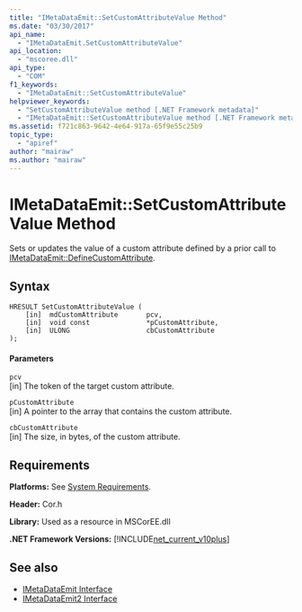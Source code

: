 ```yaml
---
title: "IMetaDataEmit::SetCustomAttributeValue Method"
ms.date: "03/30/2017"
api_name: 
  - "IMetaDataEmit.SetCustomAttributeValue"
api_location: 
  - "mscoree.dll"
api_type: 
  - "COM"
f1_keywords: 
  - "IMetaDataEmit::SetCustomAttributeValue"
helpviewer_keywords: 
  - "SetCustomAttributeValue method [.NET Framework metadata]"
  - "IMetaDataEmit::SetCustomAttributeValue method [.NET Framework metadata]"
ms.assetid: f721c863-9642-4e64-917a-65f9e55c25b9
topic_type: 
  - "apiref"
author: "mairaw"
ms.author: "mairaw"
---
```

# IMetaDataEmit::SetCustomAttributeValue Method
Sets or updates the value of a custom attribute defined by a prior call to [IMetaDataEmit::DefineCustomAttribute](../../../../docs/framework/unmanaged-api/metadata/imetadataemit-definecustomattribute-method.md).  
  
## Syntax  
  
```  
HRESULT SetCustomAttributeValue (   
    [in]  mdCustomAttribute       pcv,   
    [in]  void const              *pCustomAttribute,    
    [in]  ULONG                   cbCustomAttribute   
);  
```  
  
#### Parameters  
 `pcv`  
 [in] The token of the target custom attribute.  
  
 `pCustomAttribute`  
 [in] A pointer to the array that contains the custom attribute.  
  
 `cbCustomAttribute`  
 [in] The size, in bytes, of the custom attribute.  
  
## Requirements  
 **Platforms:** See [System Requirements](../../../../docs/framework/get-started/system-requirements.md).  
  
 **Header:** Cor.h  
  
 **Library:** Used as a resource in MSCorEE.dll  
  
 **.NET Framework Versions:** [!INCLUDE[net_current_v10plus](../../../../includes/net-current-v10plus-md.md)]  
  
## See also
- [IMetaDataEmit Interface](../../../../docs/framework/unmanaged-api/metadata/imetadataemit-interface.md)
- [IMetaDataEmit2 Interface](../../../../docs/framework/unmanaged-api/metadata/imetadataemit2-interface.md)
